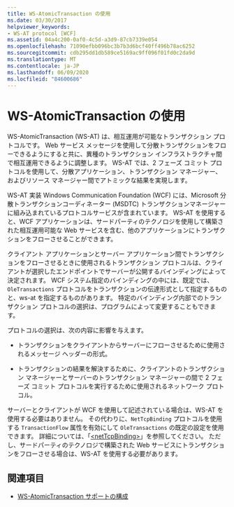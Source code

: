 ```yaml
---
title: WS-AtomicTransaction の使用
ms.date: 03/30/2017
helpviewer_keywords:
- WS-AT protocol [WCF]
ms.assetid: 04a4c200-0af0-4c5d-a3d9-87cb7339e054
ms.openlocfilehash: 71090efbb096bc3b7b3d6bcf40ff496b78ac6252
ms.sourcegitcommit: cdb295dd1db589ce5169ac9ff096f01fd0c2da9d
ms.translationtype: MT
ms.contentlocale: ja-JP
ms.lasthandoff: 06/09/2020
ms.locfileid: "84600686"
---
```

# <a name="using-ws-atomictransaction"></a>WS-AtomicTransaction の使用
WS-AtomicTransaction (WS-AT) は、相互運用が可能なトランザクション プロトコルです。 Web サービス メッセージを使用して分散トランザクションをフローできるようにすると共に、異種のトランザクション インフラストラクチャ間で相互運用できるように調整します。 WS-AT では、2 フェーズ コミット プロトコルを使用して、分散アプリケーション、トランザクション マネージャー、およびリソース マネージャー間でアトミックな結果を実現します。  
  
 WS-AT 実装 Windows Communication Foundation (WCF) には、Microsoft 分散トランザクションコーディネーター (MSDTC) トランザクションマネージャーに組み込まれているプロトコルサービスが含まれています。 WS-AT を使用すると、WCF アプリケーションは、サードパーティのテクノロジを使用して構築された相互運用可能な Web サービスを含む、他のアプリケーションにトランザクションをフローさせることができます。  
  
 クライアント アプリケーションとサーバー アプリケーション間でトランザクションをフローさせるときに使用されるトランザクション プロトコルは、クライアントが選択したエンドポイントでサーバーが公開するバインディングによって決定されます。 WCF システム指定のバインディングの中には、既定では、 `OleTransactions` プロトコルをトランザクションの伝達形式として指定するものと、ws-at を指定するものがあります。 特定のバインディング内部でのトランザクション プロトコルの選択は、プログラムによって変更することもできます。  
  
 プロトコルの選択は、次の内容に影響を与えます。  
  
- トランザクションをクライアントからサーバーにフローさせるために使用されるメッセージ ヘッダーの形式。  
  
- トランザクションの結果を解決するために、クライアントのトランザクション マネージャーとサーバーのトランザクション マネージャーの間で 2 フェーズ コミット プロトコルを実行するために使用されるネットワーク プロトコル。  
  
 サーバーとクライアントが WCF を使用して記述されている場合は、WS-AT を使用する必要はありません。 その代わりに、`NetTcpBinding` プロトコルを使用する `TransactionFlow` 属性を有効にして `OleTransactions` の既定の設定を使用できます。 詳細については、「[\<netTcpBinding>](../../configure-apps/file-schema/wcf/nettcpbinding.md)」を参照してください。 ただし、サードパーティのテクノロジで構築された Web サービスにトランザクションをフローさせる場合は、WS-AT を使用する必要があります。  
  
## <a name="see-also"></a>関連項目

- [WS-AtomicTransaction サポートの構成](configuring-ws-atomic-transaction-support.md)

